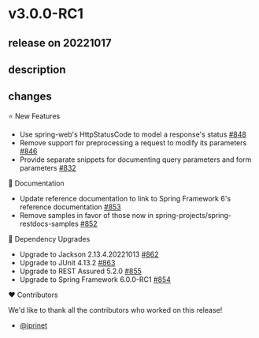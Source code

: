 # v3.0.0-RC1

## release on 20221017

## description

## changes

⭐ New Features

* Use spring-web's HttpStatusCode to model a response's status <a href="https://github.com/spring-projects/spring-restdocs/issues/848" data-hovercard-type="issue" data-hovercard-url="/spring-projects/spring-restdocs/issues/848/hovercard">#848</a>
* Remove support for preprocessing a request to modify its parameters <a href="https://github.com/spring-projects/spring-restdocs/issues/846" data-hovercard-type="issue" data-hovercard-url="/spring-projects/spring-restdocs/issues/846/hovercard">#846</a>
* Provide separate snippets for documenting query parameters and form parameters <a href="https://github.com/spring-projects/spring-restdocs/issues/832" data-hovercard-type="issue" data-hovercard-url="/spring-projects/spring-restdocs/issues/832/hovercard">#832</a>

📔 Documentation

* Update reference documentation to link to Spring Framework 6's reference documentation <a href="https://github.com/spring-projects/spring-restdocs/issues/853" data-hovercard-type="issue" data-hovercard-url="/spring-projects/spring-restdocs/issues/853/hovercard">#853</a>
* Remove samples in favor of those now in spring-projects/spring-restdocs-samples <a href="https://github.com/spring-projects/spring-restdocs/issues/852" data-hovercard-type="issue" data-hovercard-url="/spring-projects/spring-restdocs/issues/852/hovercard">#852</a>

🔨 Dependency Upgrades

* Upgrade to Jackson 2.13.4.20221013 <a href="https://github.com/spring-projects/spring-restdocs/issues/862" data-hovercard-type="issue" data-hovercard-url="/spring-projects/spring-restdocs/issues/862/hovercard">#862</a>
* Upgrade to JUnit 4.13.2 <a href="https://github.com/spring-projects/spring-restdocs/issues/863" data-hovercard-type="issue" data-hovercard-url="/spring-projects/spring-restdocs/issues/863/hovercard">#863</a>
* Upgrade to REST Assured 5.2.0 <a href="https://github.com/spring-projects/spring-restdocs/issues/855" data-hovercard-type="issue" data-hovercard-url="/spring-projects/spring-restdocs/issues/855/hovercard">#855</a>
* Upgrade to Spring Framework 6.0.0-RC1 <a href="https://github.com/spring-projects/spring-restdocs/issues/854" data-hovercard-type="issue" data-hovercard-url="/spring-projects/spring-restdocs/issues/854/hovercard">#854</a>

❤️ Contributors

We'd like to thank all the contributors who worked on this release!

* <a href="https://github.com/jprinet">@jprinet</a>

